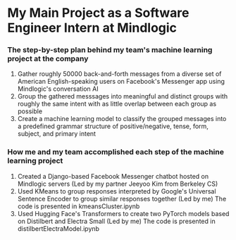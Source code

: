 # My Main Project as a Software Engineer Intern at Mindlogic

### The step-by-step plan behind my team's machine learning project at the company
1. Gather roughly 50000 back-and-forth messages from a diverse set of American English-speaking users on Facebook's Messenger app using Mindlogic's conversation AI
2. Group the gathered messsages into meaningful and distinct groups with roughly the same intent with as little overlap between each group as possible
3. Create a machine learning model to classify the grouped messages into a predefined grammar structure of positive/negative, tense, form, subject, and primary intent

### How me and my team accomplished each step of the machine learning project
1. Created a Django-based Facebook Messenger chatbot hosted on Mindlogic servers (Led by my partner Jeeyoo Kim from Berkeley CS)
2. Used KMeans to group responses interpreted by Google's Universal Sentence Encoder to group similar responses together (Led by me)
The code is presented in kmeansCluster.ipynb
3. Used Hugging Face's Transformers to create two PyTorch models based on Distilbert and Electra Small (Led by me)
The code is presented in distilbertElectraModel.ipynb